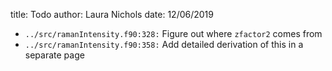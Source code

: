 title: Todo
author: Laura Nichols
date: 12/06/2019

* `../src/ramanIntensity.f90:328:` Figure out where `zfactor2` comes from
* `../src/ramanIntensity.f90:358:` Add detailed derivation of this in a separate page
